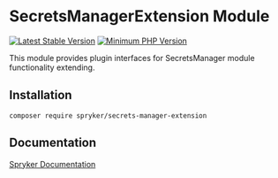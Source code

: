 # SecretsManagerExtension Module
[![Latest Stable Version](https://poser.pugx.org/spryker/secrets-manager-extension/v/stable.svg)](https://packagist.org/packages/spryker/secrets-manager-extension)
[![Minimum PHP Version](https://img.shields.io/badge/php-%3E%3D%207.4-8892BF.svg)](https://php.net/)

This module provides plugin interfaces for SecretsManager module functionality extending.

## Installation

```
composer require spryker/secrets-manager-extension
```

## Documentation

[Spryker Documentation](https://docs.spryker.com)
